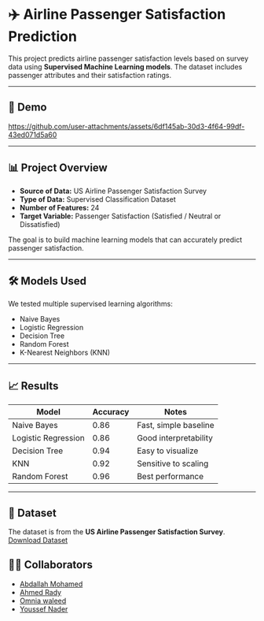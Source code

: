 # ✈️ Airline Passenger Satisfaction Prediction

This project predicts airline passenger satisfaction levels based on survey data using **Supervised Machine Learning models**. The dataset includes passenger attributes and their satisfaction ratings.

---

## 🎥 Demo

https://github.com/user-attachments/assets/6df145ab-30d3-4f64-99df-43ed071d5a60

---

## 📊 Project Overview

- **Source of Data:** US Airline Passenger Satisfaction Survey
- **Type of Data:** Supervised Classification Dataset
- **Number of Features:** 24
- **Target Variable:** Passenger Satisfaction (Satisfied / Neutral or Dissatisfied)

The goal is to build machine learning models that can accurately predict passenger satisfaction.

---

## 🛠️ Models Used

We tested multiple supervised learning algorithms:

- Naive Bayes
- Logistic Regression
- Decision Tree
- Random Forest
- K-Nearest Neighbors (KNN)

---

## 📈 Results

| Model               | Accuracy | Notes                 |
| ------------------- | -------- | --------------------- |
| Naive Bayes         | 0.86     | Fast, simple baseline |
| Logistic Regression | 0.86     | Good interpretability |
| Decision Tree       | 0.94     | Easy to visualize     |
| KNN                 | 0.92     | Sensitive to scaling  |
| Random Forest       | 0.96     | Best performance      |

---

## 📂 Dataset

The dataset is from the **US Airline Passenger Satisfaction Survey**.  
[Download Dataset](https://www.kaggle.com/datasets/teejmahal20/airline-passenger-satisfaction)

## 👨‍💻 Collaborators  

- [Abdallah Mohamed](https://github.com/eng-3bdallahmo7amed) 
- [Ahmed Rady](https://github.com/AhmedRady66)  
- [Omnia waleed](https://github.com/Omniawaleed)  
- [Youssef Nader](https://github.com/YoussefNader12)
 


